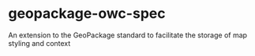 # geopackage-owc-spec
An extension to the GeoPackage standard to facilitate the storage of map styling and context

